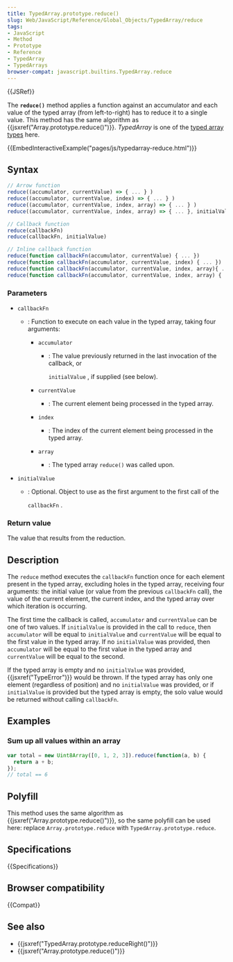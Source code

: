 ```yaml
---
title: TypedArray.prototype.reduce()
slug: Web/JavaScript/Reference/Global_Objects/TypedArray/reduce
tags:
- JavaScript
- Method
- Prototype
- Reference
- TypedArray
- TypedArrays
browser-compat: javascript.builtins.TypedArray.reduce
---
```

{{JSRef}}

The **`reduce()`** method applies a function against an accumulator and each
value of the typed array (from left-to-right) has to reduce it to a single
value. This method has the same algorithm as
{{jsxref("Array.prototype.reduce()")}}. _TypedArray_ is one of the
[typed array types](/en-US/docs/Web/JavaScript/Reference/Global_Objects/TypedArray#TypedArray_objects)
here.

{{EmbedInteractiveExample("pages/js/typedarray-reduce.html")}}

## Syntax

```js
// Arrow function
reduce((accumulator, currentValue) => { ... } )
reduce((accumulator, currentValue, index) => { ... } )
reduce((accumulator, currentValue, index, array) => { ... } )
reduce((accumulator, currentValue, index, array) => { ... }, initialValue)

// Callback function
reduce(callbackFn)
reduce(callbackFn, initialValue)

// Inline callback function
reduce(function callbackFn(accumulator, currentValue) { ... })
reduce(function callbackFn(accumulator, currentValue, index) { ... })
reduce(function callbackFn(accumulator, currentValue, index, array){ ... })
reduce(function callbackFn(accumulator, currentValue, index, array) { ... }, initialValue)
```

### Parameters

- `callbackFn`

  - : Function to execute on each value in the typed array, taking four
    arguments:

    - `accumulator`

      - : The value previously returned in the last invocation of the callback,
        or

        `initialValue` , if supplied (see below).

    - `currentValue`
      - : The current element being processed in the typed array.
    - `index`
      - : The index of the current element being processed in the typed array.
    - `array`
      - : The typed array `reduce()` was called upon.

- `initialValue`

  - : Optional. Object to use as the first argument to the first call of the

    `callbackFn` .

### Return value

The value that results from the reduction.

## Description

The `reduce` method executes the `callbackFn` function once for each element
present in the typed array, excluding holes in the typed array, receiving four
arguments: the initial value (or value from the previous `callbackFn` call), the
value of the current element, the current index, and the typed array over which
iteration is occurring.

The first time the callback is called, `accumulator` and `currentValue` can be
one of two values. If `initialValue` is provided in the call to `reduce`, then
`accumulator` will be equal to `initialValue` and `currentValue` will be equal
to the first value in the typed array. If no `initialValue` was provided, then
`accumulator` will be equal to the first value in the typed array and
`currentValue` will be equal to the second.

If the typed array is empty and no `initialValue` was provided,
{{jsxref("TypeError")}} would be thrown. If the typed array has only
one element (regardless of position) and no `initialValue` was provided, or if
`initialValue` is provided but the typed array is empty, the solo value would be
returned without calling `callbackFn`.

## Examples

### Sum up all values within an array

```js
var total = new Uint8Array([0, 1, 2, 3]).reduce(function(a, b) {
  return a + b;
});
// total == 6
```

## Polyfill

This method uses the same algorithm as
{{jsxref("Array.prototype.reduce()")}}, so the same polyfill can
be used here: replace `Array.prototype.reduce` with
`TypedArray.prototype.reduce`.

## Specifications

{{Specifications}}

## Browser compatibility

{{Compat}}

## See also

- {{jsxref("TypedArray.prototype.reduceRight()")}}
- {{jsxref("Array.prototype.reduce()")}}
